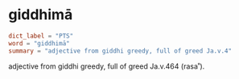 # giddhimā

``` toml
dict_label = "PTS"
word = "giddhimā"
summary = "adjective from giddhi greedy, full of greed Ja.v.4"
```

adjective from giddhi greedy, full of greed Ja.v.464 (rasa˚).

